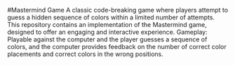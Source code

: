 #Mastermind Game
A classic code-breaking game where players attempt to guess a hidden sequence of colors within a limited number of attempts. This repository contains an implementation of the Mastermind game, designed to offer an engaging and interactive experience.
Gameplay: Playable against the computer and the player guesses a sequence of colors, and the computer provides feedback on the number of correct color placements and correct colors in the wrong positions.

